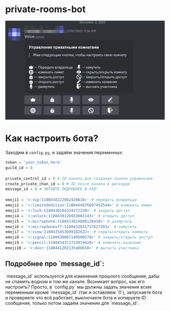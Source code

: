 # private-rooms-bot
<img src='assest/img/Discord_VMraGB9rwp.png'>

# Как настроить бота?
Заходим в `config.py`, и задаём значения переменных:
```python
token = 'your_token_here'
guild_id = 0

private_control_id = 0 # ID канала для создания панели управления
create_private_chan_id = 0 # ID Voice канала в дискорде
message_id = 0 # ЧИТАЙТЕ ПОДРОБНЕЕ В FAQ!

emoji1 = '<:vip:1180438222082420818>' # передать владельца
emoji2 = '<:limitededition:1180444076697452544>' # изменить лимит
emoji3 = '<:lock:1180430104334172220>' # закрыть доступ
emoji4 = '<:unlock:1180430126933082143>' # открыть доступ
emoji5 = '<:microphone:1180433814888120410>' # размутить
emoji6 = '<:microphoneoff:1180433831757627393>' # замутить
emoji7 = '<:view:1180435453699182622>' # скрыть/открыть комнату
emoji8 = '<:signal:1180438867149590578>' # закрыть/открыть доступ
emoji9 = '<:pencil:1180434371723919420>' # изменить название
emoji10 = '<:door:1180441202135408650>' # выгнать участника
```

<h2>Подробнее про `message_id`:</h2>
`message_id` используется для изменения прошлого сообщения, дабы не спамить водном и том же канале. Возникает вопрос, как его настроить? Просто, в `config.py` мы должны задать значения всем переменным кроме `message_id` (так и оставляем `0`), запускаете бота и проверяете что всё работает, выключаете бота и копируете ID сообщения, только потом задаём значение для `message_id`.
